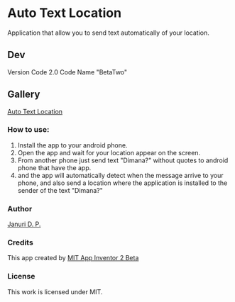 # Auto Text Location
Application that allow you to send text automatically of your location.

## Dev
Version Code 2.0
Code Name "BetaTwo"

## Gallery
[Auto Text Location](http://ai2.appinventor.mit.edu/?galleryId=4693009777557504)

### How to use: 
1. Install the app to your android phone.
2. Open the app and wait for your location appear on the screen.
3. From another phone just send text "Dimana?" without quotes to android phone that have the app.
4. and the app will automatically detect when the message arrive to your phone, and also send a location where the application is installed to the sender of the text "Dimana?"
 
### Author
[Januri D. P.](https://github.com/januri)

### Credits
This app created by [MIT App Inventor 2 Beta](http://ai2.appinventor.mit.edu)

### License
This work is licensed under MIT.
